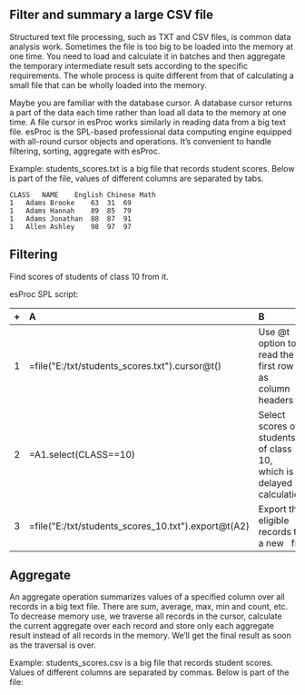 ## Filter and summary a large CSV file

Structured text file processing, such as TXT and CSV files, is common data analysis work. Sometimes the file is too big to be loaded into the memory at one time. You need to load and calculate it in batches and then aggregate the temporary intermediate result sets according to the specific requirements. The whole process is quite different from that of calculating a small file that can be wholly loaded into the memory.

Maybe you are  familiar with the database cursor. A database cursor returns a part of the data each time rather than load all data to the memory at one time. A file cursor in esProc works similarly in reading data from a big text file. esProc is the SPL-based professional data computing engine equipped with all-round cursor objects and operations. It’s convenient to handle filtering, sorting, aggregate with esProc.

Example: students_scores.txt is a big file that records student scores. Below is part  of the file, values of different columns are separated by tabs.

```
CLASS	NAME	English	Chinese	Math
1	Adams Brooke	63	31	69
1	Adams Hannah	89	85	79
1	Adams Jonathan	88	87	91
1	Allen Ashley	98	97	97
```

## Filtering

Find scores of students of class 10 from it. 

esProc SPL script:

|+|A|B|
|:-|:-|:-|
|1|=file("E:/txt/students_scores.txt").cursor@t()|Use @t option to read the first row as   column headers|
|2|=A1.select(CLASS==10)|Select scores of students of class 10,   which is a delayed calculation|
|3|=file("E:/txt/students_scores_10.txt").export@t(A2)|Export the eligible records to a new   file|

## Aggregate

An aggregate operation summarizes values of a specified column over all records in a big text file. There are sum, average, max, min and count, etc. To decrease memory use, we traverse all records in the cursor, calculate the current aggregate over each record and store only each aggregate result instead of all records in the memory. We’ll get the final result as soon as the traversal is over.

Example: students_scores.csv is a big file that records student scores. Values of different columns are separated by commas. Below is part of the file:


